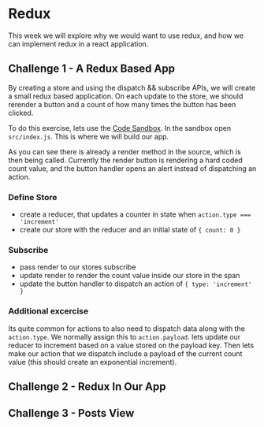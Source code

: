 # Redux
This week we will explore why we would want to use redux, and how we can implement redux in a react application.


## Challenge 1 - A Redux Based App
By creating a store and using the dispatch && subscribe APIs, we will create a small redux based application. On each update to the store, we should rerender a button and a count of how many times the button has been clicked.

To do this exercise, lets use the [Code Sandbox](https://codesandbox.io/s/v8p75vno3). In the sandbox open `src/index.js`. This is where we will build our app.

As you can see there is already a render method in the source, which is then being called. Currently the render button is rendering a hard coded count value, and the button handler opens an alert instead of dispatching an action.

### Define Store
  * create a reducer, that updates a counter in state when `action.type === 'increment'`
  * create our store with the reducer and an initial state of `{ count: 0 }`

### Subscribe
  * pass render to our stores subscribe
  * update render to render the count value inside our store in the span
  * update the button handler to dispatch an action of `{ type: 'increment' }`


### Additional excercise
Its quite common for actions to also need to dispatch data along with the `action.type`. We normally assign this to `action.payload`. lets update our reducer to increment based on a value stored on the payload key. Then lets make our action that we dispatch include a payload of the current count value (this should create an exponential increment).



## Challenge 2 - Redux In Our App


## Challenge 3 - Posts View
